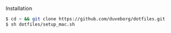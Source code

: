 
Installation

```sh
$ cd ~ && git clone https://github.com/duveborg/dotfiles.git
$ sh dotfiles/setup_mac.sh
```
